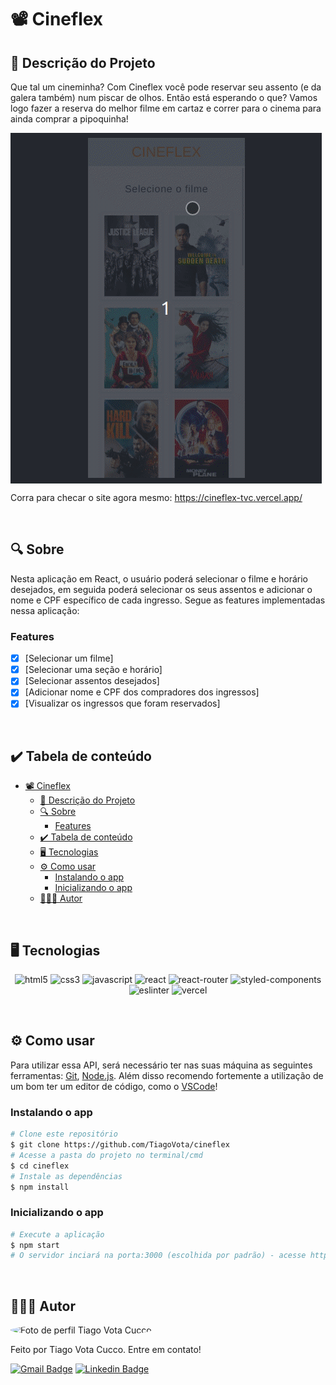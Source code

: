 # 📽 Cineflex
## 🚀 Descrição do Projeto
Que tal um cineminha? Com Cineflex você pode reservar seu assento (e da galera também) num piscar de olhos. Então está esperando o que? Vamos logo fazer a reserva do melhor filme em cartaz e correr para o cinema para ainda comprar a pipoquinha!

<img alt='Cineflex usage GIF' align='center' src="/public/assets/cineflex-usage.gif" />

Corra para checar o site agora mesmo: https://cineflex-tvc.vercel.app/

<br/>


## 🔍 Sobre
Nesta aplicação em React, o usuário poderá selecionar o filme e horário desejados, em seguida poderá selecionar os seus assentos e adicionar o nome e CPF específico de cada ingresso. Segue as features implementadas nessa aplicação:

### Features
- [x] [Selecionar um filme]
- [x] [Selecionar uma seção e horário]
- [x] [Selecionar assentos desejados]
- [x] [Adicionar nome e CPF dos compradores dos ingressos]
- [x] [Visualizar os ingressos que foram reservados]

<br/>


## ✔️ Tabela de conteúdo
<!--ts-->
- [📽 Cineflex](#-cineflex)
	- [🚀 Descrição do Projeto](#-descrição-do-projeto)
	- [🔍 Sobre](#-sobre)
		- [Features](#features)
	- [✔️ Tabela de conteúdo](#️-tabela-de-conteúdo)
	- [🖥 Tecnologias](#-tecnologias)
	- [⚙ Como usar](#-como-usar)
		- [Instalando o app](#instalando-o-app)
		- [Inicializando o app](#inicializando-o-app)
	- [👨🏼‍💻 Autor](#-autor)
<!--te-->

<br/>


## 🖥 Tecnologias
<p align="center">
	<img alt="html5" src="https://img.shields.io/badge/HTML5-E34F26?style=for-the-badge&logo=html5&logoColor=white" />
	<img alt="css3" src="https://img.shields.io/badge/CSS3-1572B6?style=for-the-badge&logo=css3&logoColor=white" />
	<img alt="javascript" src="https://img.shields.io/badge/JavaScript-F7DF1E?style=for-the-badge&logo=javascript&logoColor=black" />
  <img alt="react" src="https://img.shields.io/badge/React-20232A?style=for-the-badge&logo=react&logoColor=61DAFB"/>
  <img alt="react-router" src="https://img.shields.io/badge/React_Router-CA4245?style=for-the-badge&logo=react-router&logoColor=white"/>
  <img alt="styled-components" src="https://img.shields.io/badge/styled--components-DB7093?style=for-the-badge&logo=styled-components&logoColor=white"/>
  <img alt="eslinter" src="https://img.shields.io/badge/eslint-3A33D1?style=for-the-badge&logo=eslint&logoColor=white"/>
	<img alt="vercel" src="https://img.shields.io/badge/Vercel-000000?style=for-the-badge&logo=vercel&logoColor=white" />
</p>

<br/>


## ⚙ Como usar

Para utilizar essa API, será necessário ter nas suas máquina as seguintes ferramentas:
[Git](https://git-scm.com), [Node.js](https://nodejs.org/en/). 
Além disso recomendo fortemente a utilização de um bom ter um editor de código, como o [VSCode](https://code.visualstudio.com/)!


### Instalando o app
```bash
# Clone este repositório
$ git clone https://github.com/TiagoVota/cineflex
# Acesse a pasta do projeto no terminal/cmd
$ cd cineflex
# Instale as dependências
$ npm install
```

### Inicializando o app
```bash
# Execute a aplicação
$ npm start
# O servidor inciará na porta:3000 (escolhida por padrão) - acesse http://localhost:3000 
```

<br/>


## 👨🏼‍💻 Autor

<img style="border-radius: 50%;" src="https://avatars.githubusercontent.com/u/56308226?v=4" width="100px;" alt="Foto de perfil Tiago Vota Cucco"/>

Feito por Tiago Vota Cucco. Entre em contato!

[![Gmail Badge](https://img.shields.io/badge/-tiagovotacucco@gmail.com-c14438?style=flat&logo=Gmail&logoColor=white&link=mailto:tiagovotacucco@gmail.com)](mailto:tiagovotacucco@gmail.com)
[![Linkedin Badge](https://img.shields.io/badge/-Tiago-Vota?style=flat&logo=Linkedin&logoColor=white&color=blue&link=https://www.linkedin.com/in/tiago-vota-cucco-394916204)](https://www.linkedin.com/in/tiago-vota-cucco-394916204) 

<br/><br/>
